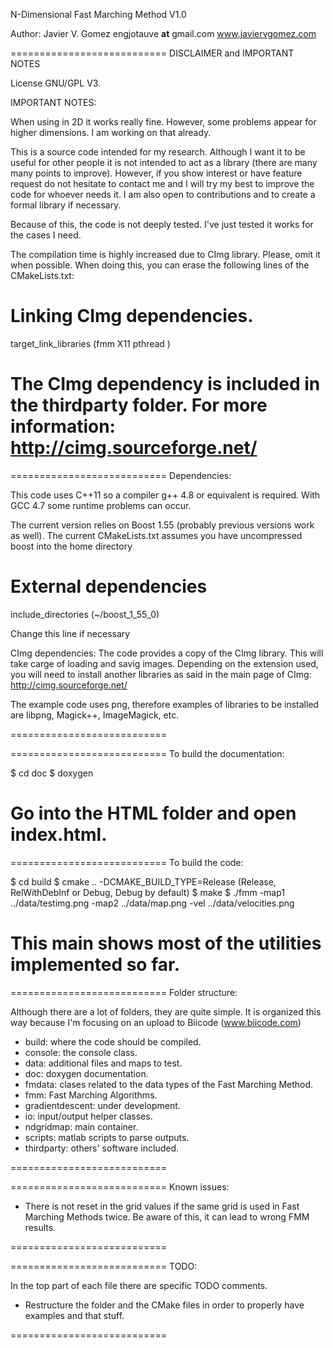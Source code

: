 N-Dimensional Fast Marching Method V1.0

Author: Javier V. Gomez engjotauve __at__ gmail.com
	www.javiervgomez.com


===========================
DISCLAIMER and IMPORTANT NOTES

License GNU/GPL V3.

IMPORTANT NOTES:

When using in 2D it works really fine. However, some problems appear for higher dimensions. I am working on that already.

This is a source code intended for my research. Although I want it to be useful for other people it is not intended to act as a library (there are many many points to improve). However, if you show interest or have feature request do not hesitate to contact me and I will try my best to improve the code for whoever needs it. I am also open to contributions and to create a formal library if necessary.

Because of this, the code is not deeply tested. I've just tested it works for the cases I need.

The compilation time is highly increased due to CImg library. Please, omit it when possible. When doing this, you can erase the following lines of the CMakeLists.txt:

# Linking CImg dependencies.
target_link_libraries (fmm X11 pthread ) 

The CImg dependency is included in the thirdparty folder. For more information:
http://cimg.sourceforge.net/
===========================

===========================
Dependencies:

This code uses C++11 so a compiler g++ 4.8 or equivalent is required. With GCC 4.7 some runtime problems can occur.

The current version relies on Boost 1.55 (probably previous versions work as well). The current CMakeLists.txt assumes you have uncompressed boost into the home directory

# External dependencies
include_directories (~/boost_1_55_0)

Change this line if necessary


CImg dependencies:
The code provides a copy of the CImg library. This will take carge of loading and savig images. Depending on the extension used, you will need to install another libraries as said in the main page of CImg: http://cimg.sourceforge.net/

The example code uses png, therefore examples of libraries to be installed are libpng, Magick++, ImageMagick, etc.

===========================

===========================
To build the documentation:

$ cd doc
$ doxygen

Go into the HTML folder and open index.html.
===========================

===========================
To build the code:

$ cd build
$ cmake .. -DCMAKE_BUILD_TYPE=Release (Release, RelWithDebInf or Debug, Debug by default)
$ make
$ ./fmm -map1 ../data/testimg.png -map2 ../data/map.png -vel ../data/velocities.png

This main shows most of the utilities implemented so far.
===========================


===========================
Folder structure:

Although there are a lot of folders, they are quite simple. It is organized this way because I'm focusing on an upload to Biicode (www.biicode.com)

+ build: where the code should be compiled.
+ console: the console class.
+ data: additional files and maps to test.
+ doc: doxygen documentation.
+ fmdata: clases related to the data types of the Fast Marching Method.
+ fmm: Fast Marching Algorithms.
+ gradientdescent: under development.
+ io: input/output helper classes.
+ ndgridmap: main container.
+ scripts: matlab scripts to parse outputs.
+ thirdparty: others' software included.

===========================


===========================
Known issues:

- There is not reset in the grid values if the same grid is used in Fast Marching Methods twice. Be aware of this, it can lead to wrong FMM results.

===========================



===========================
TODO:

In the top part of each file there are specific TODO comments.

- Restructure the folder and the CMake files in order to properly have examples and that stuff.

===========================





